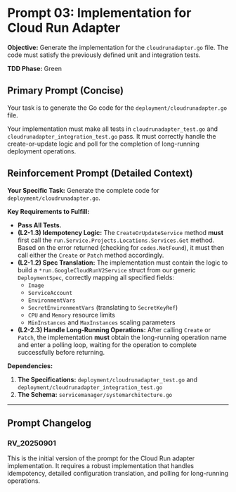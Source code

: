 # **Prompt 03: Implementation for Cloud Run Adapter**

**Objective:** Generate the implementation for the `cloudrunadapter.go` file. The code must satisfy the previously defined unit and integration tests.

**TDD Phase:** Green

## **Primary Prompt (Concise)**

Your task is to generate the Go code for the `deployment/cloudrunadapter.go` file.

Your implementation must make all tests in `cloudrunadapter_test.go` and `cloudrunadapter_integration_test.go` pass. It must correctly handle the create-or-update logic and poll for the completion of long-running deployment operations.

## **Reinforcement Prompt (Detailed Context)**

**Your Specific Task:** Generate the complete code for `deployment/cloudrunadapter.go`.

**Key Requirements to Fulfill:**

* **Pass All Tests.**
* **(L2-1.3) Idempotency Logic:** The `CreateOrUpdateService` method **must** first call the `run.Service.Projects.Locations.Services.Get` method. Based on the error returned (checking for `codes.NotFound`), it must then call either the `Create` or `Patch` method accordingly.
* **(L2-1.2) Spec Translation:** The implementation must contain the logic to build a `*run.GoogleCloudRunV2Service` struct from our generic `DeploymentSpec`, correctly mapping all specified fields:
    * `Image`
    * `ServiceAccount`
    * `EnvironmentVars`
    * `SecretEnvironmentVars` (translating to `SecretKeyRef`)
    * `CPU` and `Memory` resource limits
    * `MinInstances` and `MaxInstances` scaling parameters
* **(L2-2.3) Handle Long-Running Operations:** After calling `Create` or `Patch`, the implementation **must** obtain the long-running operation name and enter a polling loop, waiting for the operation to complete successfully before returning.

**Dependencies:**

1.  **The Specifications:** `deployment/cloudrunadapter_test.go` and `deployment/cloudrunadapter_integration_test.go`
2.  **The Schema:** `servicemanager/systemarchitecture.go`

---

## Prompt Changelog

### RV_20250901

This is the initial version of the prompt for the Cloud Run adapter implementation. It requires a robust implementation that handles idempotency, detailed configuration translation, and polling for long-running operations.